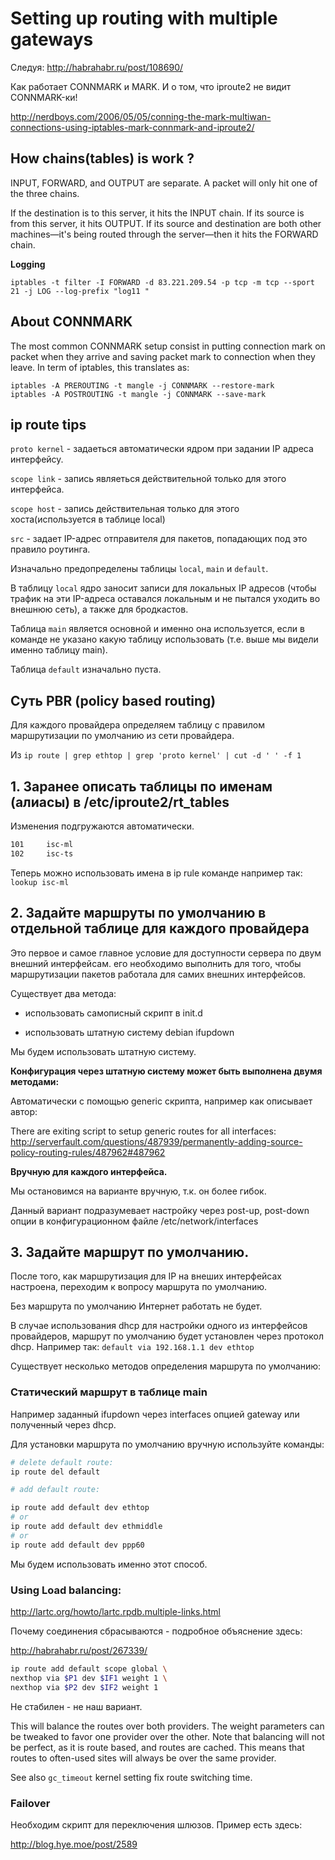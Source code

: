 # Setting up routing with multiple gateways

Следуя: http://habrahabr.ru/post/108690/

Как работает CONNMARK и MARK. И о том, что iproute2 не видит CONNMARK-ки!

http://nerdboys.com/2006/05/05/conning-the-mark-multiwan-connections-using-iptables-mark-connmark-and-iproute2/

## How chains(tables) is work ?

INPUT, FORWARD, and OUTPUT are separate. A packet will only hit one of the three chains.

If the destination is to this server, it hits the INPUT chain. If its source is from this server, it hits OUTPUT. If its source and destination are both other machines—it's being routed through the server—then it hits the FORWARD chain.

**Logging**

```
iptables -t filter -I FORWARD -d 83.221.209.54 -p tcp -m tcp --sport 21 -j LOG --log-prefix "log11 "
```

## About CONNMARK

The most common CONNMARK setup consist in putting connection mark on packet when they arrive and saving packet mark to connection when they leave. In term of iptables, this translates as:

```
iptables -A PREROUTING -t mangle -j CONNMARK --restore-mark
iptables -A POSTROUTING -t mangle -j CONNMARK --save-mark
```


## ip route tips

`proto kernel` - задаеться автоматически ядром при задании IP адреса интерфейсу.

`scope link` - запись являеться действительной только для этого интерфейса.

`scope host` - запись действительная только для этого хоста(используется в таблице local)

`src` - задает IP-адрес отправителя для пакетов, попадающих под это правило роутинга.

Изначально предопределены таблицы `local`, `main` и `default`.

В таблицу `local` ядро заносит записи для локальных IP адресов (чтобы трафик на эти IP-адреса оставался локальным и не пытался уходить во внешнюю сеть), а также для бродкастов. 

Таблица `main` является основной и именно она используется, если в команде не указано какую таблицу использовать (т.е. выше мы видели именно таблицу main).

Таблица `default` изначально пуста.

## Суть  PBR (policy based routing)

Для каждого провайдера определяем таблицу с правилом маршрутизации по умолчанию из сети провайдера.


Из `ip route | grep ethtop | grep 'proto kernel' | cut -d ' ' -f 1`




## 1. Заранее описать таблицы по именам (алиасы) в  /etc/iproute2/rt_tables

Изменения подгружаются автоматически.

```bash
101     isc-ml
102     isc-ts
```

Теперь можно использовать имена в ip rule команде например так: `lookup isc-ml`

## 2. Задайте маршруты по умолчанию в отдельной таблице для каждого провайдера

Это первое и самое главное условие для доступности сервера по двум внешний интерфейсам. его необходимо выполнить для того, чтобы маршрутизации пакетов работала для самих внешних интерфейсов.

Существует два метода:

* использовать самописный скрипт в init.d 

* использовать штатную систему debian ifupdown

Мы будем использовать штатную систему.

**Конфигурация через штатную систему может быть выполнена двумя методами:**

Автоматически с помощью generic скрипта, например как описывает автор:

There are exiting script to setup generic routes for all interfaces:
http://serverfault.com/questions/487939/permanently-adding-source-policy-routing-rules/487962#487962

**Вручную для каждого интерфейса.**

Мы остановимся на варианте вручную, т.к. он более гибок.

Данный вариант подразумевает настройку через post-up, post-down опции в конфигурационном файле /etc/network/interfaces

## 3. Задайте маршрут по умолчанию. 

После того, как маршрутизация для IP на внеших интерфейсах настроена, переходим к вопросу маршрута по умолчанию.

Без маршрута по умолчанию Интернет работать не будет.

В случае использования dhcp для настройки одного из интерфейсов провайдеров, маршрут по умолчанию будет установлен через протокол dhcp. Например так: `default via 192.168.1.1 dev ethtop`

Существует несколько методов определения маршрута по умолчанию:

### Статический маршрут в таблице main

Например заданный ifupdown через interfaces опцией gateway или полученный через dhcp.

Для установки маршрута по умолчанию вручную используйте команды:
```bash
# delete default route:
ip route del default

# add default route:

ip route add default dev ethtop
# or
ip route add default dev ethmiddle
# or
ip route add default dev ppp60

```

Мы будем использовать именно этот способ.

### Using Load balancing:

http://lartc.org/howto/lartc.rpdb.multiple-links.html

Почему соединения сбрасываются - подробное объяснение здесь:

http://habrahabr.ru/post/267339/

```bash
ip route add default scope global \
nexthop via $P1 dev $IF1 weight 1 \
nexthop via $P2 dev $IF2 weight 1
```

Не стабилен - не наш вариант.

This will balance the routes over both providers. The weight parameters can be tweaked to favor one provider over the other.
Note that balancing will not be perfect, as it is route based, and routes are cached. This means that routes to often-used sites will always be over the same provider.

See also `gc_timeout` kernel setting fix route switching time.

### Failover 

Необходим скрипт для переключения шлюзов. Пример есть здесь:

http://blog.hye.moe/post/2589
